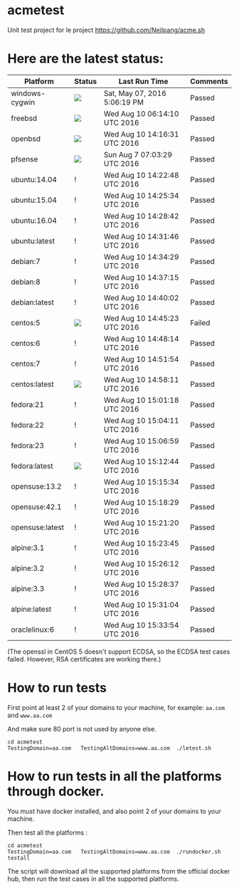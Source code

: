 # acmetest
Unit test project for le project https://github.com/Neilpang/acme.sh



# Here are the latest status:

| Platform | Status| Last Run Time| Comments|
-----------|-------|--------------|---------|
|windows-cygwin| ![](https://cdn.rawgit.com/Neilpang/letest/master/status/windows-cygwin.svg?1462640779)| Sat, May 07, 2016  5:06:19 PM| Passed |
|freebsd| ![](https://cdn.rawgit.com/Neilpang/letest/master/status/freebsd.svg?1470809650)| Wed Aug 10 06:14:10 UTC 2016| Passed |
|openbsd| ![](https://cdn.rawgit.com/Neilpang/letest/master/status/openbsd.svg?1470838591)| Wed Aug 10 14:16:31 UTC 2016| Passed |
|pfsense| ![](https://cdn.rawgit.com/Neilpang/letest/master/status/pfsense.svg?1470553409)| Sun Aug  7 07:03:29 UTC 2016| Passed |
|ubuntu:14.04| \![](https://cdn.rawgit.com/Neilpang/letest/master/status/ubuntu-14.04.svg?1470838968)| Wed Aug 10 14:22:48 UTC 2016| Passed |
|ubuntu:15.04| \![](https://cdn.rawgit.com/Neilpang/letest/master/status/ubuntu-15.04.svg?1470839134)| Wed Aug 10 14:25:34 UTC 2016| Passed |
|ubuntu:16.04| \![](https://cdn.rawgit.com/Neilpang/letest/master/status/ubuntu-16.04.svg?1470839322)| Wed Aug 10 14:28:42 UTC 2016| Passed |
|ubuntu:latest| \![](https://cdn.rawgit.com/Neilpang/letest/master/status/ubuntu-latest.svg?1470839506)| Wed Aug 10 14:31:46 UTC 2016| Passed |
|debian:7| \![](https://cdn.rawgit.com/Neilpang/letest/master/status/debian-7.svg?1470839669)| Wed Aug 10 14:34:29 UTC 2016| Passed |
|debian:8| \![](https://cdn.rawgit.com/Neilpang/letest/master/status/debian-8.svg?1470839835)| Wed Aug 10 14:37:15 UTC 2016| Passed |
|debian:latest| \![](https://cdn.rawgit.com/Neilpang/letest/master/status/debian-latest.svg?1470840002)| Wed Aug 10 14:40:02 UTC 2016| Passed |
|centos:5| ![](https://cdn.rawgit.com/Neilpang/letest/master/status/centos-5.svg?1470840323)| Wed Aug 10 14:45:23 UTC 2016| Failed |
|centos:6| \![](https://cdn.rawgit.com/Neilpang/letest/master/status/centos-6.svg?1470840494)| Wed Aug 10 14:48:14 UTC 2016| Passed |
|centos:7| \![](https://cdn.rawgit.com/Neilpang/letest/master/status/centos-7.svg?1470840714)| Wed Aug 10 14:51:54 UTC 2016| Passed |
|centos:latest| ![](https://cdn.rawgit.com/Neilpang/letest/master/status/centos-latest.svg?1470841091)| Wed Aug 10 14:58:11 UTC 2016| Passed |
|fedora:21| \![](https://cdn.rawgit.com/Neilpang/letest/master/status/fedora-21.svg?1470841278)| Wed Aug 10 15:01:18 UTC 2016| Passed |
|fedora:22| \![](https://cdn.rawgit.com/Neilpang/letest/master/status/fedora-22.svg?1470841451)| Wed Aug 10 15:04:11 UTC 2016| Passed |
|fedora:23| \![](https://cdn.rawgit.com/Neilpang/letest/master/status/fedora-23.svg?1470841619)| Wed Aug 10 15:06:59 UTC 2016| Passed |
|fedora:latest| ![](https://cdn.rawgit.com/Neilpang/letest/master/status/fedora-latest.svg?1470841964)| Wed Aug 10 15:12:44 UTC 2016| Passed |
|opensuse:13.2| \![](https://cdn.rawgit.com/Neilpang/letest/master/status/opensuse-13.2.svg?1470842134)| Wed Aug 10 15:15:34 UTC 2016| Passed |
|opensuse:42.1| \![](https://cdn.rawgit.com/Neilpang/letest/master/status/opensuse-42.1.svg?1470842309)| Wed Aug 10 15:18:29 UTC 2016| Passed |
|opensuse:latest| \![](https://cdn.rawgit.com/Neilpang/letest/master/status/opensuse-latest.svg?1470842480)| Wed Aug 10 15:21:20 UTC 2016| Passed |
|alpine:3.1| \![](https://cdn.rawgit.com/Neilpang/letest/master/status/alpine-3.1.svg?1470842625)| Wed Aug 10 15:23:45 UTC 2016| Passed |
|alpine:3.2| \![](https://cdn.rawgit.com/Neilpang/letest/master/status/alpine-3.2.svg?1470842772)| Wed Aug 10 15:26:12 UTC 2016| Passed |
|alpine:3.3| \![](https://cdn.rawgit.com/Neilpang/letest/master/status/alpine-3.3.svg?1470842917)| Wed Aug 10 15:28:37 UTC 2016| Passed |
|alpine:latest| \![](https://cdn.rawgit.com/Neilpang/letest/master/status/alpine-latest.svg?1470843064)| Wed Aug 10 15:31:04 UTC 2016| Passed |
|oraclelinux:6| \![](https://cdn.rawgit.com/Neilpang/letest/master/status/oraclelinux-6.svg?1470843234)| Wed Aug 10 15:33:54 UTC 2016| Passed |
(The openssl in CentOS 5 doesn't support ECDSA, so the ECDSA test cases failed. However, RSA certificates are working there.)

# How to run tests

First point at least 2 of your domains to your machine, 
for example: `aa.com` and `www.aa.com`

And make sure 80 port is not used by anyone else.

```
cd acmetest
TestingDomain=aa.com   TestingAltDomains=www.aa.com  ./letest.sh
```

# How to run tests in all the platforms through docker.

You must have docker installed, and also point 2 of your domains to your machine.

Then test all the platforms :

```
cd acmetest
TestingDomain=aa.com   TestingAltDomains=www.aa.com  ./rundocker.sh  testall
```

The script will download all the supported platforms from the official docker hub, then run the test cases in all the supported platforms.






